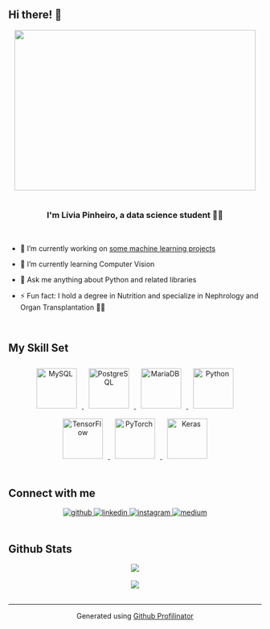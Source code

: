 ## Hi there! 👋
<div align="center">
  <img src="https://blogger.googleusercontent.com/img/b/R29vZ2xl/AVvXsEg6fCfqI1E1JHxJRWGntsJYSgeG8ctzkzjMwpHqSZsESFga8M9GtECrd0duMDwmh35Rvbccs9lEw-jS_PWdWG9CgUDL-uluukgmqI8QmoddqB_VwTa78-b2CCvTgK6tnPf5hrW4K7_d0M30_PbORK5_856cBl-cz-6hZmpJDHT0CworodNBrH1AgAcG/s500/4j6o.gif)" width=480 height=318.720 >
</div>  
  <br/> 

### <div align="center">I'm Lívia Pinheiro, a data science student 👩‍💻  </div>  
  <br/> 

- 🔭 I’m currently working on [some machine learning projects](https://github.com/liviatorresm/yandex-practicum-projects)
  
- 🌱 I’m currently learning Computer Vision  

- 💬 Ask me anything about Python and related libraries  

- ⚡ Fun fact: I hold a degree in Nutrition and specialize in Nephrology and Organ Transplantation 👩‍⚕️  

  

<br/>  
 
## My Skill Set

<div align="center">
  <a href="https://www.mysql.com/" target="_blank">
    <img style="margin: 10px" src="https://profilinator.rishav.dev/skills-assets/mysql-original-wordmark.svg" alt="MySQL" height="80" />
  </a> 
  <a href="https://www.postgresql.org/" target="_blank">
    <img style="margin: 10px" src="https://profilinator.rishav.dev/skills-assets/postgresql-original-wordmark.svg" alt="PostgreSQL" height="80" />
  </a>
  <a href="https://mariadb.org/" target="_blank">
    <img style="margin: 10px" src="https://profilinator.rishav.dev/skills-assets/mariadb.png" alt="MariaDB" height="80" />
  </a>
  <a href="https://www.python.org/" target="_blank">
    <img style="margin: 10px" src="https://profilinator.rishav.dev/skills-assets/python-original.svg" alt="Python" height="80" />
  </a>
  <a href="https://www.tensorflow.org/" target="_blank">
    <img style="margin: 10px" src="https://profilinator.rishav.dev/skills-assets/tensorflow-icon.svg" alt="TensorFlow" height="80" />
  </a>
  <a href="https://pytorch.org/" target="_blank">
    <img style="margin: 10px" src="https://profilinator.rishav.dev/skills-assets/pytorch-icon.svg" alt="PyTorch" height="80" />
  </a>
  <a href="https://keras.io/" target="_blank">
    <img style="margin: 10px" src="https://profilinator.rishav.dev/skills-assets/keras.png" alt="Keras" height="80" />
  </a>
</div>

 

<br/>  


## Connect with me  
<div align="center">
<a href="https://github.com/liviatorresm" target="_blank">
<img src=https://img.shields.io/badge/github-%2324292e.svg?&style=for-the-badge&logo=github&logoColor=white alt=github style="margin-bottom: 5px;" />
</a>
<a href="https://linkedin.com/in/livia-torres-pinheiro/" target="_blank">
<img src=https://img.shields.io/badge/linkedin-%231E77B5.svg?&style=for-the-badge&logo=linkedin&logoColor=white alt=linkedin style="margin-bottom: 5px;" />
</a>
<a href="https://instagram.com/livia.torresm" target="_blank">
<img src=https://img.shields.io/badge/instagram-%23000000.svg?&style=for-the-badge&logo=instagram&logoColor=white alt=instagram style="margin-bottom: 5px;" />
</a>
<a href="https://medium.com/livia.torresm" target="_blank">
<img src=https://img.shields.io/badge/medium-%23292929.svg?&style=for-the-badge&logo=medium&logoColor=white alt=medium style="margin-bottom: 5px;" />
</a>  
</div>  
  

<br/>  


## Github Stats  
<div align="center"><img src="https://github-readme-stats.vercel.app/api/top-langs/?username=liviatorresm&hide_border=true&layout=compact" align="center" /></div>  

<br/>  

<div align="center">
<img src="https://komarev.com/ghpvc/?username=liviatorresm&&style=flat-square" align="center" />
</div>  
  
<br />

----
<div align="center">Generated using <a href="https://profilinator.rishav.dev/" target="_blank">Github Profilinator</a></div>
